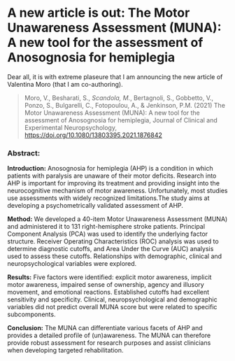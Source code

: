 # A new article is out: The Motor Unawareness Assessment (MUNA): A new tool for the assessment of Anosognosia for hemiplegia


Dear all, it is with extreme plaseure that I am announcing the 
new article of Valentina Moro (that I am co-authoring).

> Moro, V., Besharati, S., *Scandola, M.*, Bertagnoli, S., Gobbetto, V., Ponzo, S., Bulgarelli, C., Fotopoulou, A., & Jenkinson, P.M. (2021) The Motor Unawareness Assessment (MUNA): A new tool for the assessment of Anosognosia for hemiplegia, Journal of Clinical and Experimental Neuropsychology, https://doi.org/10.1080/13803395.2021.1876842 

### Abstract:

**Introduction:** Anosognosia for hemiplegia (AHP) is a condition in which
patients with paralysis are
unaware of their motor deficits. Research into AHP is important for improving
its treatment and
providing insight into the neurocognitive mechanism of motor awareness.
Unfortunately, most
studies use assessments with widely recognized limitations.The study aims at
developing
a psychometrically validated assessment of AHP.

**Method:** We developed a 40-item Motor Unawareness Assessment (MUNA) and
administered it to
131 right-hemisphere stroke patients. Principal Component Analysis (PCA) was
used to identify the
underlying factor structure. Receiver Operating Characteristics (ROC) analysis
was used to determine diagnostic cutoffs, and Area Under the Curve (AUC)
analysis used to assess these cutoffs.
Relationships with demographic, clinical and neuropsychological variables
were explored.

**Results:** Five factors were identified: explicit motor awareness,
implicit motor awareness, impaired
sense of ownership, agency and illusory movement, and emotional reactions.
Established cutoffs
had excellent sensitivity and specificity. Clinical, neuropsychological and
demographic variables
did not predict overall MUNA score but were related to specific subcomponents.

**Conclusion:** The MUNA can differentiate various facets of AHP and provides a
detailed profile of
(un)awareness. The MUNA can therefore provide robust assessment for research
purposes and
assist clinicians when developing targeted rehabilitation.

